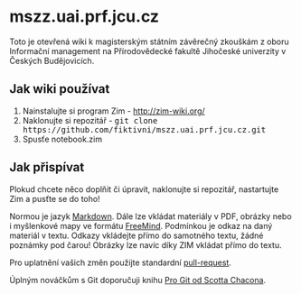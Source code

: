 
<h1>mszz.uai.prf.jcu.cz</h1>

<p>
Toto je otevřená wiki k magisterským státním závěrečný zkouškám z oboru Informační management na Přírodovědecké fakultě Jihočeské univerzity v Českých Budějovicích.
</p>

<h2>Jak wiki používat</h2>

<p>
<ol type="1" start="1">
<li>Nainstalujte si program Zim - <a href="http://zim-wiki.org/" title="http://zim-wiki.org/" class="http">http://zim-wiki.org/</a></li>
<li>Naklonujte si repozitář - <tt>git clone https://github.com/fiktivni/mszz.uai.prf.jcu.cz.git</tt></li>
<li>Spusťe notebook.zim</li>
</ol>
</p>

<h2>Jak přispívat</h2>

<p>
Plokud chcete něco doplňit či úpravit, naklonujte si repozitář, nastartujte Zim a pusťte se do toho!
</p>

<p>
Normou je jazyk <a href="https://en.wikipedia.org/wiki/Markdown" title="Markdown" class="https">Markdown</a>. Dále lze vkládat materiály v PDF, obrázky nebo i myšlenkové mapy ve formátu <a href="https://en.wikipedia.org/wiki/FreeMind" title="FreeMind" class="https">FreeMind</a>. Podmínkou je odkaz na daný materiál v textu. Odkazy vkládejte přímo do samotného textu, žádné poznámky pod čarou! Obrázky lze navíc díky ZIM vkládat přímo do textu.
</p>

<p>
Pro uplatnění vašich změn použijte standardní <a href="https://help.github.com/articles/using-pull-requests/" title="pull-request" class="https">pull-request</a>.
</p>

<p>
Úplným nováčkům s Git doporučuji knihu <a href="http://knihy.nic.cz/files/nic/edice/scott_chacon_pro_git.pdf" title="Pro Git od Scotta Chacona" class="http">Pro Git od Scotta Chacona</a>.
</p>
